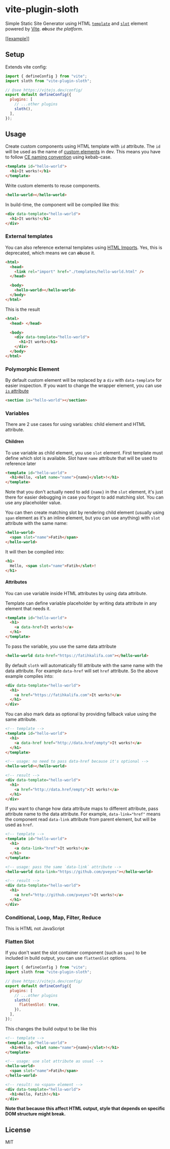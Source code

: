 # vite-plugin-sloth

Simple Static Site Generator using HTML [`template`](https://developer.mozilla.org/en-US/docs/Web/HTML/Element/template) and [`slot`](https://developer.mozilla.org/en-US/docs/Web/HTML/Element/slot) element powered by [Vite](https://vitejs.dev/). _~~ab~~use the platform_.

[[[example](./example)]]

## Setup

Extends vite config:

```js
import { defineConfig } from "vite";
import sloth from "vite-plugin-sloth";

// @see https://vitejs.dev/config/
export default defineConfig({
  plugins: [
    // ...other plugins
    sloth(),
  ],
});
```

## Usage

Create custom components using HTML template with `id` attribute. The `id` will be used as the name of [custom elements](https://developer.mozilla.org/en-US/docs/Web/Web_Components/Using_custom_elements) in dev. This means you have to follow [CE naming convention](https://html.spec.whatwg.org/#valid-custom-element-name) using kebab-case.

```html
<template id="hello-world">
  <h1>It works!</h1>
</template>
```

Write custom elements to reuse components.

```html
<hello-world></hello-world>
```

In build-time, the component will be compiled like this:

```html
<div data-template="hello-world">
  <h1>It works!</h1>
</div>
```

### External templates

You can also reference external templates using [HTML Imports](https://developer.mozilla.org/en-US/docs/Web/Web_Components/HTML_Imports). Yes, this is deprecated, which means we can ~~ab~~use it.

```html
<html>
  <head>
    <link rel="import" href="./templates/hello-world.html" />
  </head>

  <body>
    <hello-world></hello-world>
  </body>
</html>
```

This is the result

```html
<html>
  <head> </head>

  <body>
    <div data-template="hello-world">
      <h1>It works</h1>
    </div>
  </body>
</html>
```

### Polymorphic Element

By default custom element will be replaced by a `div` with `data-template` for easier inspection. If you want to change the wrapper element, you can use [`is` attribute](https://developer.mozilla.org/en-US/docs/Web/HTML/Global_attributes/is)

```html
<section is="hello-world"></section>
```

### Variables

There are 2 use cases for using variables: child element and HTML attribute.

#### Children

To use variable as child element, you use `slot` element. First template must define which slot is available. Slot have `name` attribute that will be used to reference later

```html
<template id="hello-world">
  <h1>Hello, <slot name="name">{name}</slot>!</h1>
</template>
```

Note that you don't actually need to add `{name}` in the `slot` element, it's just there for easier debugging in case you forgot to add matching slot. You can use any placeholder value.

You can then create matching slot by rendering child element (usually using `span` element as it's an inline element, but you can use anything) with `slot` attribute with the same name:

```html
<hello-world>
  <span slot="name">Fatih</span>
</hello-world>
```

It will then be compiled into:

```html
<h1>
  Hello, <span slot="name">Fatih</slot>!
</h1>
```

#### Attributes

You can use variable inside HTML attributes by using data attribute.

Template can define variable placeholder by writing data attribute in any element that needs it.

```html
<template id="hello-world">
  <h1>
    <a data-href>It works!</a>
  </h1>
</template>
```

To pass the variable, you use the same data attribute

```html
<hello-world data-href="https://fatihkalifa.com"></hello-world>
```

By default `sloth` will automatically fill attribute with the same name with the data attribute. For example `data-href` will set `href` attribute. So the above example compiles into:

```html
<div data-template="hello-world">
  <h1>
    <a href="https://fatihkalifa.com">It works!</a>
  </h1>
</div>
```

You can also mark data as optional by providing fallback value using the same attribute.

```html
<!-- template -->
<template id="hello-world">
  <h1>
    <a data-href href="http://data.href/empty">It works!</a>
  </h1>
</template>

<!-- usage: no need to pass data-href because it's optional -->
<hello-world></hello-world>

<!-- result -->
<div data-template="hello-world">
  <h1>
    <a href="http://data.href/empty">It works!</a>
  </h1>
</div>
```

If you want to change how data attribute maps to different attribute, pass attribute name to the data attribute. For example, `data-link="href"` means the component read `data-link` attribute from parent element, but will be used as `href`.

```html
<!-- template -->
<template id="hello-world">
  <h1>
    <a data-link="href">It works!</a>
  </h1>
</template>

<!-- usage: pass the same `data-link` attribute -->
<hello-world data-link="https://github.com/pveyes"></hello-world>

<!-- result -->
<div data-template="hello-world">
  <h1>
    <a href="http://github.com/pveyes">It works!</a>
  </h1>
</div>
```

### Conditional, Loop, Map, Filter, Reduce

This is HTML not JavaScript

### Flatten Slot

If you don't want the slot container component (such as `span`) to be included in build output, you can use `flattenSlot` options.

```js
import { defineConfig } from "vite";
import sloth from "vite-plugin-sloth";

// @see https://vitejs.dev/config/
export default defineConfig({
  plugins: [
    // ...other plugins
    sloth({
      flattenSlot: true,
    }),
  ],
});
```

This changes the build output to be like this

```html
<!-- template -->
<template id="hello-world">
  <h1>Hello, <slot name="name">{name}</slot>!</h1>
</template>

<!-- usage: use slot attribute as usual -->
<hello-world>
  <span slot="name">Fatih</span>
</hello-world>

<!-- result: no <span> element -->
<div data-template="hello-world">
  <h1>Hello, Fatih!</h1>
</div>
```

**Note that because this affect HTML output, style that depends on specific DOM structure might break.**

## License

MIT
